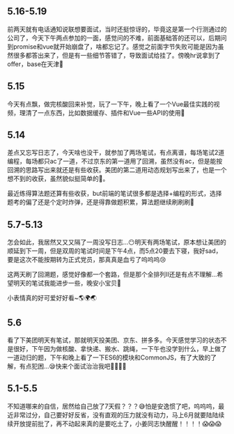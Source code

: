 ## 5.16-5.19

前两天就有电话通知说联想要面试，当时还挺惊讶的，毕竟这是第一个行测通过的公司了，今天下午两点参加的一面，感觉问的不难，前面基础答的还可以，后期问到promise和vue就开始崩盘了，啥都忘记了。感觉之前面字节失败可能是因为虽然很多都答出来了，但是有一些细节答错了，导致面试给挂了。傍晚hr说拿到了offer，base在天津🥦

## 5.15

今天有点飘，做完核酸回来补觉，玩了一下午，晚上看了一个Vue最佳实践的视频，理清了一点东西，比如数据缓存、插件和Vue一些API的使用🌱

## 5.14

差点又忘写日志了，今天啥也没干，就参加了两场笔试，有点离谱，每场笔试2道编程，每场都只ac了一道，不过京东的第一道用了回溯，虽然没有ac，但是能按回溯的思路写出来就还是有些收获。美团的第二道用动态规划写出来了，也是一个想不到的收获，虽然貌似挺简单的🤡。

最近练得算法题还算有些收获，but前端的笔试很多都是选择+编程的形式，选择题考的偏了还是个定时炸弹，还是得靠做题积累，算法题继续刷刷刷🌱

## 5.7-5.13

怎会如此，我居然又又又隔了一周没写日志...😶明天有两场笔试，原本想让美团的顺延到下一周，但是双周的笔试时间是下午4点，而5点20要去下寝，我好sad，要是这次不能按期转为正式党员，那真真是血亏了呜呜呜😢

这两天刷了回溯题，感觉好像都一个套路，但是那个全排列II还是有点不理解...希望明天的笔试我能进步一些，晚安小宝贝🌱

小表情真的好可爱好好看~🌎🌍🌏

## 5.6

看了下美团明天有笔试，那就明天投美团、京东、拼多多。今天感觉学习的状态不是很好，下午因为做核酸、拿快递、搬水、跳绳，一下午也没学到什么，早上做了一道动归的题，下午和晚上看了一下ES6的模块和CommonJS，有了大致的了解，有点犯困...😪快来个面试治治我吧🍓🍍🥭🥒



## 5.1-5.5

不知道哪来的自信，居然给自己放了7天假？？？😅怕是安逸惯了吧，呜呜呜，最近非常过分，自己要好好反省，没有直观的压力就没有动力，马上6月就要陆陆续续开放提前批了，再不动起来真的是要吃土了，小姜同志快醒醒！！！！😱😱😱